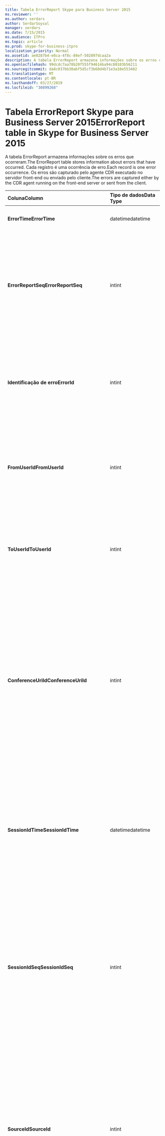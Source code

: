 ```yaml
---
title: Tabela ErrorReport Skype para Business Server 2015
ms.reviewer: ''
ms.author: serdars
author: SerdarSoysal
manager: serdars
ms.date: 7/15/2015
ms.audience: ITPro
ms.topic: article
ms.prod: skype-for-business-itpro
localization_priority: Normal
ms.assetid: ae0287b4-e8ca-4f8c-84ef-502897dcaa2a
description: A tabela ErrorReport armazena informações sobre os erros que ocorreram. Cada registro é uma ocorrência de erro. Os erros são capturado pelo agente CDR executado no servidor front-end ou enviado pelo cliente.
ms.openlocfilehash: 99dcdc7aa78b20f555f94614ba94c80103b56211
ms.sourcegitcommit: da8c037bb30abf5d5cf3b60d4b71e3a10e553402
ms.translationtype: MT
ms.contentlocale: pt-BR
ms.lasthandoff: 03/27/2019
ms.locfileid: "30899268"
---
```

# <a name="errorreport-table-in-skype-for-business-server-2015"></a><span data-ttu-id="0abc5-105">Tabela ErrorReport Skype para Business Server 2015</span><span class="sxs-lookup"><span data-stu-id="0abc5-105">ErrorReport table in Skype for Business Server 2015</span></span>
 
<span data-ttu-id="0abc5-106">A tabela ErrorReport armazena informações sobre os erros que ocorreram.</span><span class="sxs-lookup"><span data-stu-id="0abc5-106">The ErrorReport table stores information about errors that have occurred.</span></span> <span data-ttu-id="0abc5-107">Cada registro é uma ocorrência de erro.</span><span class="sxs-lookup"><span data-stu-id="0abc5-107">Each record is one error occurrence.</span></span> <span data-ttu-id="0abc5-108">Os erros são capturado pelo agente CDR executado no servidor front-end ou enviado pelo cliente.</span><span class="sxs-lookup"><span data-stu-id="0abc5-108">The errors are captured either by the CDR agent running on the front-end server or sent from the client.</span></span>
  
|<span data-ttu-id="0abc5-109">**Coluna**</span><span class="sxs-lookup"><span data-stu-id="0abc5-109">**Column**</span></span>|<span data-ttu-id="0abc5-110">**Tipo de dados**</span><span class="sxs-lookup"><span data-stu-id="0abc5-110">**Data Type**</span></span>|<span data-ttu-id="0abc5-111">**Chave/índice**</span><span class="sxs-lookup"><span data-stu-id="0abc5-111">**Key/Index**</span></span>|<span data-ttu-id="0abc5-112">**Detalhes**</span><span class="sxs-lookup"><span data-stu-id="0abc5-112">**Details**</span></span>|
|:-----|:-----|:-----|:-----|
|<span data-ttu-id="0abc5-113">**ErrorTime**</span><span class="sxs-lookup"><span data-stu-id="0abc5-113">**ErrorTime**</span></span> <br/> |<span data-ttu-id="0abc5-114">datetime</span><span class="sxs-lookup"><span data-stu-id="0abc5-114">datetime</span></span>  <br/> |<span data-ttu-id="0abc5-115">Primária</span><span class="sxs-lookup"><span data-stu-id="0abc5-115">Primary</span></span>  <br/> |<span data-ttu-id="0abc5-116">Data e hora em que o erro ocorreu.</span><span class="sxs-lookup"><span data-stu-id="0abc5-116">Date and time the error occurred.</span></span>  <br/> |
|<span data-ttu-id="0abc5-117">**ErrorReportSeq**</span><span class="sxs-lookup"><span data-stu-id="0abc5-117">**ErrorReportSeq**</span></span> <br/> |<span data-ttu-id="0abc5-118">int</span><span class="sxs-lookup"><span data-stu-id="0abc5-118">int</span></span>  <br/> |<span data-ttu-id="0abc5-119">Primária</span><span class="sxs-lookup"><span data-stu-id="0abc5-119">Primary</span></span>  <br/> |<span data-ttu-id="0abc5-120">Número de identificação para identificar o relatório de erros.</span><span class="sxs-lookup"><span data-stu-id="0abc5-120">ID number to identify the error report.</span></span> <span data-ttu-id="0abc5-121">Usado em conjunto com **ErrorTime** para identificar exclusivamente um relatório de erros.</span><span class="sxs-lookup"><span data-stu-id="0abc5-121">Used in conjunction with **ErrorTime** to uniquely identify an error report.</span></span> <br/> |
|<span data-ttu-id="0abc5-122">**Identificação de erro**</span><span class="sxs-lookup"><span data-stu-id="0abc5-122">**ErrorId**</span></span> <br/> |<span data-ttu-id="0abc5-123">int</span><span class="sxs-lookup"><span data-stu-id="0abc5-123">int</span></span>  <br/> |<span data-ttu-id="0abc5-124">Externa</span><span class="sxs-lookup"><span data-stu-id="0abc5-124">Foreign</span></span>  <br/> |<span data-ttu-id="0abc5-125">ID exclusiva do tipo de erro.</span><span class="sxs-lookup"><span data-stu-id="0abc5-125">Unique ID of the error type.</span></span> <span data-ttu-id="0abc5-126">Consulte a [tabela ErrorDef no Skype para Business Server 2015](errordef.md) para obter mais informações.</span><span class="sxs-lookup"><span data-stu-id="0abc5-126">See the [ErrorDef table in Skype for Business Server 2015](errordef.md) for more information.</span></span> <br/> |
|<span data-ttu-id="0abc5-127">**FromUserId**</span><span class="sxs-lookup"><span data-stu-id="0abc5-127">**FromUserId**</span></span> <br/> |<span data-ttu-id="0abc5-128">int</span><span class="sxs-lookup"><span data-stu-id="0abc5-128">int</span></span>  <br/> |<span data-ttu-id="0abc5-129">Externa</span><span class="sxs-lookup"><span data-stu-id="0abc5-129">Foreign</span></span>  <br/> |<span data-ttu-id="0abc5-130">Usuário que originou a solicitação que causou o erro.</span><span class="sxs-lookup"><span data-stu-id="0abc5-130">User who originated the request that caused the error.</span></span> <span data-ttu-id="0abc5-131">Consulte a [tabela de usuários](users.md) para obter mais informações.</span><span class="sxs-lookup"><span data-stu-id="0abc5-131">See the [Users table](users.md) for more information.</span></span> <br/> |
|<span data-ttu-id="0abc5-132">**ToUserId**</span><span class="sxs-lookup"><span data-stu-id="0abc5-132">**ToUserId**</span></span> <br/> |<span data-ttu-id="0abc5-133">int</span><span class="sxs-lookup"><span data-stu-id="0abc5-133">int</span></span>  <br/> |<span data-ttu-id="0abc5-134">Externa</span><span class="sxs-lookup"><span data-stu-id="0abc5-134">Foreign</span></span>  <br/> |<span data-ttu-id="0abc5-135">Usuário de destino para a solicitação que causou o erro.</span><span class="sxs-lookup"><span data-stu-id="0abc5-135">Destination user for the request that caused the error.</span></span> <span data-ttu-id="0abc5-136">Consulte a [tabela de usuários](users.md) para obter mais informações.</span><span class="sxs-lookup"><span data-stu-id="0abc5-136">See the [Users table](users.md) for more information.</span></span> <br/> |
|<span data-ttu-id="0abc5-137">**ConferenceUriId**</span><span class="sxs-lookup"><span data-stu-id="0abc5-137">**ConferenceUriId**</span></span> <br/> |<span data-ttu-id="0abc5-138">int</span><span class="sxs-lookup"><span data-stu-id="0abc5-138">int</span></span>  <br/> |<span data-ttu-id="0abc5-139">Externa</span><span class="sxs-lookup"><span data-stu-id="0abc5-139">Foreign</span></span>  <br/> |<span data-ttu-id="0abc5-140">URI de conferência relacionadas ao erro.</span><span class="sxs-lookup"><span data-stu-id="0abc5-140">Conference URI related to the error.</span></span> <span data-ttu-id="0abc5-141">Consulte a [tabela ConferenceUris do Skype para Business Server 2015](conferenceuris.md) para obter mais informações.</span><span class="sxs-lookup"><span data-stu-id="0abc5-141">See the [ConferenceUris table in Skype for Business Server 2015](conferenceuris.md) for more information.</span></span> <span data-ttu-id="0abc5-142">Geralmente, se ConferenceUriId não for nula, em seguida, FromUserId ou ToUserId será nulo.</span><span class="sxs-lookup"><span data-stu-id="0abc5-142">Typically, if ConferenceUriId is not null, then either FromUserId or ToUserId will be null.</span></span> <br/> |
|<span data-ttu-id="0abc5-143">**SessionIdTime**</span><span class="sxs-lookup"><span data-stu-id="0abc5-143">**SessionIdTime**</span></span> <br/> |<span data-ttu-id="0abc5-144">datetime</span><span class="sxs-lookup"><span data-stu-id="0abc5-144">datetime</span></span>  <br/> |<span data-ttu-id="0abc5-145">Externa</span><span class="sxs-lookup"><span data-stu-id="0abc5-145">Foreign</span></span>  <br/> |<span data-ttu-id="0abc5-146">Usado em conjunto com **SessionIdSeq** para identificar exclusivamente uma sessão.</span><span class="sxs-lookup"><span data-stu-id="0abc5-146">Used in conjunction with **SessionIdSeq** to uniquely identify a session.</span></span> <span data-ttu-id="0abc5-147">Consulte a [tabela no Skype para Business Server 2015 de diálogos](dialogs.md) para obter mais informações.</span><span class="sxs-lookup"><span data-stu-id="0abc5-147">See the [Dialogs table in Skype for Business Server 2015](dialogs.md) for more information.</span></span> <br/> |
|<span data-ttu-id="0abc5-148">**SessionIdSeq**</span><span class="sxs-lookup"><span data-stu-id="0abc5-148">**SessionIdSeq**</span></span> <br/> |<span data-ttu-id="0abc5-149">int</span><span class="sxs-lookup"><span data-stu-id="0abc5-149">int</span></span>  <br/> |<span data-ttu-id="0abc5-150">Externa</span><span class="sxs-lookup"><span data-stu-id="0abc5-150">Foreign</span></span>  <br/> |<span data-ttu-id="0abc5-151">Número de identificação para identificar a sessão.</span><span class="sxs-lookup"><span data-stu-id="0abc5-151">ID number to identify the session.</span></span> <span data-ttu-id="0abc5-152">Usado em conjunto com **SessionIdTime** para identificar exclusivamente uma sessão.</span><span class="sxs-lookup"><span data-stu-id="0abc5-152">Used in conjunction with **SessionIdTime** to uniquely identify a session.</span></span> <span data-ttu-id="0abc5-153">Consulte a [tabela no Skype para Business Server 2015 de diálogos](dialogs.md) para obter mais informações.</span><span class="sxs-lookup"><span data-stu-id="0abc5-153">See the [Dialogs table in Skype for Business Server 2015](dialogs.md) for more information.</span></span> <br/> |
|<span data-ttu-id="0abc5-154">**SourceId**</span><span class="sxs-lookup"><span data-stu-id="0abc5-154">**SourceId**</span></span> <br/> |<span data-ttu-id="0abc5-155">int</span><span class="sxs-lookup"><span data-stu-id="0abc5-155">int</span></span>  <br/> |<span data-ttu-id="0abc5-156">Externa</span><span class="sxs-lookup"><span data-stu-id="0abc5-156">Foreign</span></span>  <br/> |<span data-ttu-id="0abc5-157">Servidor que enviou o relatório de erro (se o relatório está sendo enviado de um componente do servidor).</span><span class="sxs-lookup"><span data-stu-id="0abc5-157">Server that sent the error report (if the report is being sent from a server component).</span></span> <span data-ttu-id="0abc5-158">Consulte a [tabela de servidores](servers.md) para obter mais informações.</span><span class="sxs-lookup"><span data-stu-id="0abc5-158">See the [Servers table](servers.md) for more information.</span></span> <br/> <span data-ttu-id="0abc5-159">Este campo foi introduzido no Microsoft Lync Server 2013.</span><span class="sxs-lookup"><span data-stu-id="0abc5-159">This field was introduced in Microsoft Lync Server 2013.</span></span>  <br/> |
|<span data-ttu-id="0abc5-160">**ApplicationId**</span><span class="sxs-lookup"><span data-stu-id="0abc5-160">**ApplicationId**</span></span> <br/> |<span data-ttu-id="0abc5-161">int</span><span class="sxs-lookup"><span data-stu-id="0abc5-161">int</span></span>  <br/> |<span data-ttu-id="0abc5-162">Externa</span><span class="sxs-lookup"><span data-stu-id="0abc5-162">Foreign</span></span>  <br/> |<span data-ttu-id="0abc5-163">Servidor que enviou o relatório de erro (se o relatório está sendo enviado de um componente do servidor).</span><span class="sxs-lookup"><span data-stu-id="0abc5-163">Server that sent the error report (if the report is being sent from a server component).</span></span> <span data-ttu-id="0abc5-164">Consulte a [tabela de aplicativo no Skype para Business Server 2015](application.md) para obter mais informações.</span><span class="sxs-lookup"><span data-stu-id="0abc5-164">See the [Application table in Skype for Business Server 2015](application.md) for more information.</span></span> <br/> <span data-ttu-id="0abc5-165">Este campo foi introduzido no Microsoft Lync Server 2013.</span><span class="sxs-lookup"><span data-stu-id="0abc5-165">This field was introduced in Microsoft Lync Server 2013.</span></span>  <br/> |
|<span data-ttu-id="0abc5-166">**MsDiagHeader**</span><span class="sxs-lookup"><span data-stu-id="0abc5-166">**MsDiagHeader**</span></span> <br/> |<span data-ttu-id="0abc5-167">imagem</span><span class="sxs-lookup"><span data-stu-id="0abc5-167">image</span></span>  <br/> | <br/> |<span data-ttu-id="0abc5-168">Obter mais informações sobre o erro.</span><span class="sxs-lookup"><span data-stu-id="0abc5-168">More information about the error.</span></span>  <br/> <span data-ttu-id="0abc5-169">Esses dados podem ser convertidos em formato de texto usando esta sintaxe:</span><span class="sxs-lookup"><span data-stu-id="0abc5-169">This data can be converted to text format by using this syntax:</span></span>  <br/>  `cast(cast(Detail as varbinary(max)) as varchar(max))` <br/> |
|<span data-ttu-id="0abc5-170">**ClientVersionId**</span><span class="sxs-lookup"><span data-stu-id="0abc5-170">**ClientVersionId**</span></span> <br/> |<span data-ttu-id="0abc5-171">int</span><span class="sxs-lookup"><span data-stu-id="0abc5-171">int</span></span>  <br/> |<span data-ttu-id="0abc5-172">Externa</span><span class="sxs-lookup"><span data-stu-id="0abc5-172">Foreign</span></span>  <br/> |<span data-ttu-id="0abc5-173">A versão do cliente do ponto de extremidade que envia o relatório de erros.</span><span class="sxs-lookup"><span data-stu-id="0abc5-173">The client version of endpoint that sends the error report.</span></span> <span data-ttu-id="0abc5-174">Consulte a [tabela ClientVersions Skype para Business Server 2015](clientversions.md) para obter mais informações.</span><span class="sxs-lookup"><span data-stu-id="0abc5-174">See the [ClientVersions table in Skype for Business Server 2015](clientversions.md) for more information.</span></span> <br/> |
|<span data-ttu-id="0abc5-175">**IsCapturedByServer**</span><span class="sxs-lookup"><span data-stu-id="0abc5-175">**IsCapturedByServer**</span></span> <br/> |<span data-ttu-id="0abc5-176">bit</span><span class="sxs-lookup"><span data-stu-id="0abc5-176">bit</span></span>  <br/> ||<span data-ttu-id="0abc5-177">É o relatório de erros capturado pelo agente de CDR em execução no servidor front-end ou enviado pelo cliente.</span><span class="sxs-lookup"><span data-stu-id="0abc5-177">Is the error report captured by the CDR agent running on the front-end server, or sent by the client.</span></span>  <br/> |
|<span data-ttu-id="0abc5-178">**Sinalizador**</span><span class="sxs-lookup"><span data-stu-id="0abc5-178">**Flag**</span></span> <br/> |<span data-ttu-id="0abc5-179">smallint</span><span class="sxs-lookup"><span data-stu-id="0abc5-179">smallint</span></span>  <br/> ||<span data-ttu-id="0abc5-180">Reservado para uso futuro.</span><span class="sxs-lookup"><span data-stu-id="0abc5-180">Reserved for future use.</span></span>  <br/> |
|<span data-ttu-id="0abc5-181">**TelemetryId**</span><span class="sxs-lookup"><span data-stu-id="0abc5-181">**TelemetryId**</span></span> <br/> |<span data-ttu-id="0abc5-182">Identificador exclusivo</span><span class="sxs-lookup"><span data-stu-id="0abc5-182">uniqueIdentifier</span></span>  <br/> ||<span data-ttu-id="0abc5-183">Identificador exclusivo correlacionando as informações de tempo de ingresso para os diferentes componentes envolvidos em uma conferência.</span><span class="sxs-lookup"><span data-stu-id="0abc5-183">Unique identifier correlating join time information for the different components involved in a conference.</span></span>  <br/> <span data-ttu-id="0abc5-184">Este campo foi introduzido no Microsoft Lync Server 2013.</span><span class="sxs-lookup"><span data-stu-id="0abc5-184">This field was introduced in Microsoft Lync Server 2013.</span></span>  <br/> |
|<span data-ttu-id="0abc5-185">**SessionSetupTime**</span><span class="sxs-lookup"><span data-stu-id="0abc5-185">**SessionSetupTime**</span></span> <br/> |<span data-ttu-id="0abc5-186">int</span><span class="sxs-lookup"><span data-stu-id="0abc5-186">int</span></span>  <br/> ||<span data-ttu-id="0abc5-187">Tempo (em milissegundos) necessário para um componente específico ingresse em uma conferência.</span><span class="sxs-lookup"><span data-stu-id="0abc5-187">Time (in milliseconds) required for a specific component to join a conference.</span></span>  <br/> <span data-ttu-id="0abc5-188">Este campo foi introduzido no Microsoft Lync Server 2013.</span><span class="sxs-lookup"><span data-stu-id="0abc5-188">This field was introduced in Microsoft Lync Server 2013.</span></span>  <br/> |
|<span data-ttu-id="0abc5-189">**ServerId**</span><span class="sxs-lookup"><span data-stu-id="0abc5-189">**ServerId**</span></span> <br/> |<span data-ttu-id="0abc5-190">int</span><span class="sxs-lookup"><span data-stu-id="0abc5-190">int</span></span>  <br/> |<span data-ttu-id="0abc5-191">Externa</span><span class="sxs-lookup"><span data-stu-id="0abc5-191">Foreign</span></span>  <br/> |<span data-ttu-id="0abc5-192">Representa o nome de domínio totalmente qualificado do servidor que gerou o relatório de erros.</span><span class="sxs-lookup"><span data-stu-id="0abc5-192">Represents the fully qualified domain name of the server that generated the error report.</span></span>  <br/> |
|<span data-ttu-id="0abc5-193">**PoolId**</span><span class="sxs-lookup"><span data-stu-id="0abc5-193">**PoolId**</span></span> <br/> |<span data-ttu-id="0abc5-194">int</span><span class="sxs-lookup"><span data-stu-id="0abc5-194">int</span></span>  <br/> |<span data-ttu-id="0abc5-195">Externa</span><span class="sxs-lookup"><span data-stu-id="0abc5-195">Foreign</span></span>  <br/> |<span data-ttu-id="0abc5-196">Representa o nome de domínio totalmente qualificado do pool onde o relatório de erro foi gerado.</span><span class="sxs-lookup"><span data-stu-id="0abc5-196">Represents the fully qualified domain name of the pool where the error report was generated.</span></span>  <br/> |
|<span data-ttu-id="0abc5-197">**LastModifiedTime**</span><span class="sxs-lookup"><span data-stu-id="0abc5-197">**LastModifiedTime**</span></span> <br/> |<span data-ttu-id="0abc5-198">DateTime</span><span class="sxs-lookup"><span data-stu-id="0abc5-198">Datetime</span></span>  <br/> ||<span data-ttu-id="0abc5-199">Para uso interno pelo serviço de monitoramento.</span><span class="sxs-lookup"><span data-stu-id="0abc5-199">For internal use by the Monitoring service.</span></span>  <br/> <span data-ttu-id="0abc5-200">Este campo foi introduzido no Skype para Business Server 2015.</span><span class="sxs-lookup"><span data-stu-id="0abc5-200">This field was introduced in Skype for Business Server 2015.</span></span>  <br/> |
   


